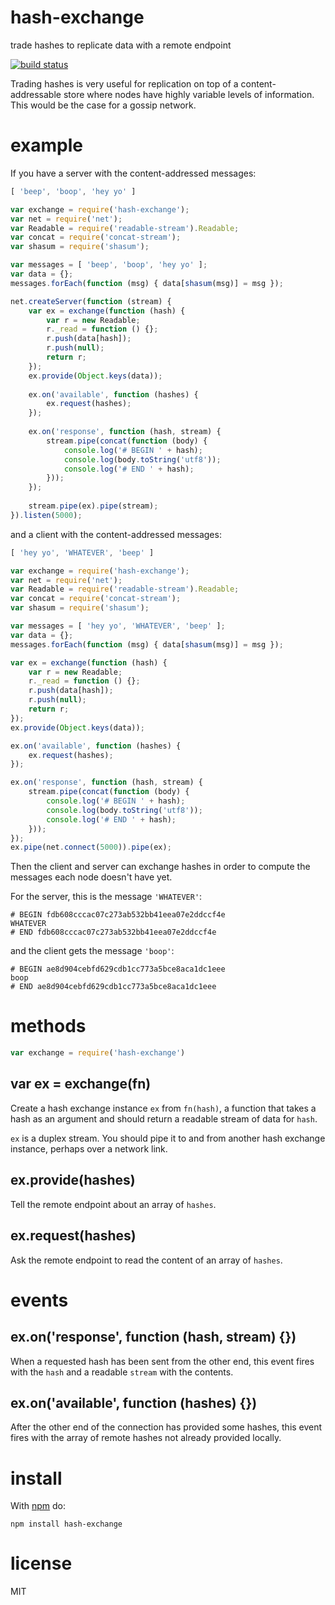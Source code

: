 # hash-exchange

trade hashes to replicate data with a remote endpoint

[![build status](https://secure.travis-ci.org/substack/hash-exchange.png)](http://travis-ci.org/substack/hash-exchange)

Trading hashes is very useful for replication on top of a content-addressable
store where nodes have highly variable levels of information. This would be the
case for a gossip network.

# example

If you have a server with the content-addressed messages:

``` js
[ 'beep', 'boop', 'hey yo' ]
```

``` js
var exchange = require('hash-exchange');
var net = require('net');
var Readable = require('readable-stream').Readable;
var concat = require('concat-stream');
var shasum = require('shasum');

var messages = [ 'beep', 'boop', 'hey yo' ];
var data = {};
messages.forEach(function (msg) { data[shasum(msg)] = msg });

net.createServer(function (stream) {
    var ex = exchange(function (hash) {
        var r = new Readable;
        r._read = function () {};
        r.push(data[hash]);
        r.push(null);
        return r;
    });
    ex.provide(Object.keys(data));
    
    ex.on('available', function (hashes) {
        ex.request(hashes);
    });
    
    ex.on('response', function (hash, stream) {
        stream.pipe(concat(function (body) {
            console.log('# BEGIN ' + hash);
            console.log(body.toString('utf8'));
            console.log('# END ' + hash);
        }));
    });
    
    stream.pipe(ex).pipe(stream);
}).listen(5000);
```

and a client with the content-addressed messages:

``` js
[ 'hey yo', 'WHATEVER', 'beep' ]
```

``` js
var exchange = require('hash-exchange');
var net = require('net');
var Readable = require('readable-stream').Readable;
var concat = require('concat-stream');
var shasum = require('shasum');

var messages = [ 'hey yo', 'WHATEVER', 'beep' ];
var data = {};
messages.forEach(function (msg) { data[shasum(msg)] = msg });

var ex = exchange(function (hash) {
    var r = new Readable;
    r._read = function () {};
    r.push(data[hash]);
    r.push(null);
    return r;
});
ex.provide(Object.keys(data));

ex.on('available', function (hashes) {
    ex.request(hashes);
});

ex.on('response', function (hash, stream) {
    stream.pipe(concat(function (body) {
        console.log('# BEGIN ' + hash);
        console.log(body.toString('utf8'));
        console.log('# END ' + hash);
    }));
});
ex.pipe(net.connect(5000)).pipe(ex);
```

Then the client and server can exchange hashes in order to compute the messages
each node doesn't have yet.

For the server, this is the message `'WHATEVER'`:

```
# BEGIN fdb608cccac07c273ab532bb41eea07e2ddccf4e
WHATEVER
# END fdb608cccac07c273ab532bb41eea07e2ddccf4e
```

and the client gets the message `'boop'`:

```
# BEGIN ae8d904cebfd629cdb1cc773a5bce8aca1dc1eee
boop
# END ae8d904cebfd629cdb1cc773a5bce8aca1dc1eee
```

# methods

``` js
var exchange = require('hash-exchange')
```

## var ex = exchange(fn)

Create a hash exchange instance `ex` from `fn(hash)`, a function that takes a
hash as an argument and should return a readable stream of data for `hash`.

`ex` is a duplex stream. You should pipe it to and from another hash exchange
instance, perhaps over a network link.

## ex.provide(hashes)

Tell the remote endpoint about an array of `hashes`.

## ex.request(hashes)

Ask the remote endpoint to read the content of an array of `hashes`.

# events

## ex.on('response', function (hash, stream) {})

When a requested hash has been sent from the other end, this event fires with
the `hash` and a readable `stream` with the contents.

## ex.on('available', function (hashes) {})

After the other end of the connection has provided some hashes, this event fires
with the array of remote hashes not already provided locally.

# install

With [npm](https://npmjs.org) do:

```
npm install hash-exchange
```

# license

MIT
